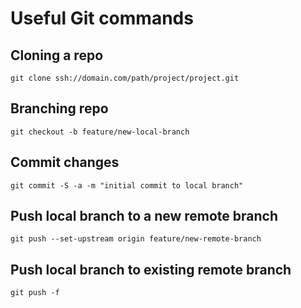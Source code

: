 # Useful Git commands

## Cloning a repo
`git clone ssh://domain.com/path/project/project.git`

## Branching repo
`git checkout -b feature/new-local-branch`

## Commit changes
`git commit -S -a -m "initial commit to local branch"`

## Push local branch to a new remote branch
`git push --set-upstream origin feature/new-remote-branch`

## Push local branch to existing remote branch
`git push -f`
